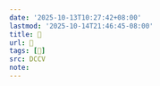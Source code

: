 ```yaml
---
date: '2025-10-13T10:27:42+08:00'
lastmod: '2025-10-14T21:46:45-08:00'
title: 􄚸
url: 􄚸
tags: [𤏶]
src: DCCV
note:
---
```

